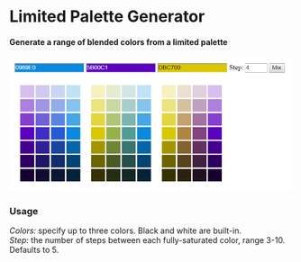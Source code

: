 # Limited Palette Generator
#### Generate a range of blended colors from a limited palette
![Example palette](example.png)

### Usage
*Colors:* specify up to three colors. Black and white are built-in.  
*Step:* the number of steps between each fully-saturated color, range 3-10. Defaults to 5.